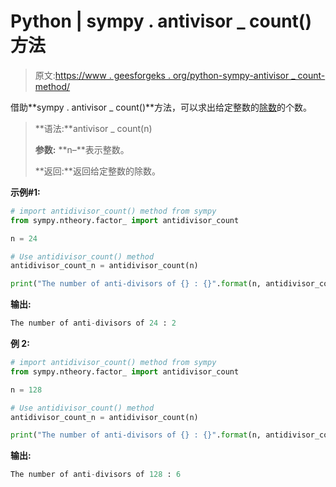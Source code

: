 # Python | sympy . antivisor _ count()方法

> 原文:[https://www . geesforgeks . org/python-sympy-antivisor _ count-method/](https://www.geeksforgeeks.org/python-sympy-antidivisor_count-method/)

借助**sympy . antivisor _ count()**方法，可以求出给定整数的[除数](https://oeis.org/A066272/a066272a.html)的个数。

> **语法:**antivisor _ count(n)
> 
> **参数:**
> **n–**表示整数。
> 
> **返回:**返回给定整数的除数。

**示例#1:**

```py
# import antidivisor_count() method from sympy
from sympy.ntheory.factor_ import antidivisor_count

n = 24

# Use antidivisor_count() method 
antidivisor_count_n = antidivisor_count(n) 

print("The number of anti-divisors of {} : {}".format(n, antidivisor_count_n))
```

**输出:**

```py
The number of anti-divisors of 24 : 2

```

**例 2:**

```py
# import antidivisor_count() method from sympy
from sympy.ntheory.factor_ import antidivisor_count

n = 128

# Use antidivisor_count() method 
antidivisor_count_n = antidivisor_count(n) 

print("The number of anti-divisors of {} : {}".format(n, antidivisor_count_n))
```

**输出:**

```py
The number of anti-divisors of 128 : 6

```